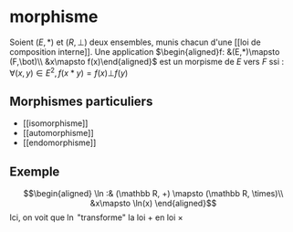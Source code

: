 # morphisme



Soient $(E, *)$ et $(R,\bot)$ deux ensembles, munis chacun d'une [[loi de composition interne]].
Une application
$\begin{aligned}f: &(E,*)\mapsto (F,\bot)\\ &x\mapsto f(x)\end{aligned}$
est un morpisme de $E$ vers $F$ ssi :
$\forall (x,y)\in E^2, f(x*y) = f(x)\bot f(y)$

## Morphismes particuliers
 - [[isomorphisme]]
 - [[automorphisme]]
 - [[endomorphisme]]

## Exemple
$$\begin{aligned}
\ln :& (\mathbb R, +) \mapsto (\mathbb R, \times)\\
&x\mapsto \ln(x)
\end{aligned}$$
Ici, on voit que $\ln$ "transforme" la loi $+$ en loi $\times$

